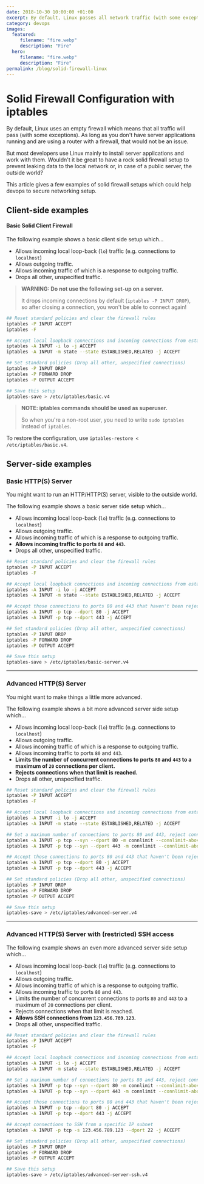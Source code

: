 ```yaml
---
date: 2018-10-30 10:00:00 +01:00
excerpt: By default, Linux passes all network traffic (with some exceptions). Learn how to set-up a secure firewall with iptables.
category: devops
images:
  featured:
     filename: "fire.webp"
     description: "Fire"
  hero:
     filename: "fire.webp"
     description: "Fire"
permalink: /blog/solid-firewall-linux
---
```


# Solid Firewall Configuration with iptables

By default, Linux uses an empty firewall which means that all traffic will pass (with some exceptions). As long as you don't have server applications running and are using a router with a firewall, that would not be an issue.

But most developers use Linux mainly to install server applications and work with them. Wouldn't it be great to have a rock solid firewall setup to prevent leaking data to the local network or, in case of a public server, the outside world?

This article gives a few examples of solid firewall setups which could help devops to secure networking setup.

## Client-side examples

#### Basic Solid Client Firewall

The following example shows a basic client side setup which...

* Allows incoming local loop-back (`lo`) traffic (e.g. connections to `localhost`)
* Allows outgoing traffic.
* Allows incoming traffic of which is a response to outgoing traffic.
* Drops all other, unspecified traffic.

> **WARNING: Do not use the following set-up on a server.**
>
> It drops incoming connections by default (`iptables -P INPUT DROP`), so after closing a connection, you won't be able to connect again!

```sh
## Reset standard policies and clear the firewall rules
iptables -P INPUT ACCEPT
iptables -F

## Accept local loopback connections and incoming connections from established and related connection (e.g. to receive things back from outgoing traffic)
iptables -A INPUT -i lo -j ACCEPT
iptables -A INPUT -m state --state ESTABLISHED,RELATED -j ACCEPT

## Set standard policies (Drop all other, unspecified connections)
iptables -P INPUT DROP
iptables -P FORWARD DROP
iptables -P OUTPUT ACCEPT

## Save this setup
iptables-save > /etc/iptables/basic.v4
```

> **NOTE: iptables commands should be used as superuser.**
>
> So when you're a non-root user, you need to write `sudo iptables ` instead of `iptables`.

To restore the configuration, use `iptables-restore < /etc/iptables/basic.v4`.

## Server-side examples

### Basic HTTP(S) Server

You might want to run an HTTP/HTTP(S) server, visible to the outside world.

The following example shows a basic server side setup which...

* Allows incoming local loop-back (`lo`) traffic (e.g. connections to `localhost`)
* Allows outgoing traffic.
* Allows incoming traffic of which is a response to outgoing traffic.
* **Allows incoming traffic to ports `80` and `443`.**
* Drops all other, unspecified traffic.

```sh
## Reset standard policies and clear the firewall rules
iptables -P INPUT ACCEPT
iptables -F

## Accept local loopback connections and incoming connections from established and related connection (e.g. to receive things back from outgoing traffic)
iptables -A INPUT -i lo -j ACCEPT
iptables -A INPUT -m state --state ESTABLISHED,RELATED -j ACCEPT

## Accept those connections to ports 80 and 443 that haven't been rejected
iptables -A INPUT -p tcp --dport 80 -j ACCEPT
iptables -A INPUT -p tcp --dport 443 -j ACCEPT

## Set standard policies (Drop all other, unspecified connections)
iptables -P INPUT DROP
iptables -P FORWARD DROP
iptables -P OUTPUT ACCEPT

## Save this setup
iptables-save > /etc/iptables/basic-server.v4
```

---

### Advanced HTTP(S) Server

You might want to make things a little more advanced.

The following example shows a bit more advanced server side setup which...

- Allows incoming local loop-back (`lo`) traffic (e.g. connections to `localhost`)
- Allows outgoing traffic.
- Allows incoming traffic of which is a response to outgoing traffic.
- Allows incoming traffic to ports `80` and `443`.
- **Limits the number of concurrent connections to ports `80` and `443` to a maximum of `20` connections per client.**
- **Rejects connections when that limit is reached.**
- Drops all other, unspecified traffic.

```sh
## Reset standard policies and clear the firewall rules
iptables -P INPUT ACCEPT
iptables -F

## Accept local loopback connections and incoming connections from established and related connection (e.g. to receive things back from outgoing traffic)
iptables -A INPUT -i lo -j ACCEPT
iptables -A INPUT -m state --state ESTABLISHED,RELATED -j ACCEPT

## Set a maximum number of connections to ports 80 and 443, reject connections when they exceed the maximum number of connections
iptables -A INPUT -p tcp --syn --dport 80 -m connlimit --connlimit-above 20 -j REJECT --reject-with tcp-reset
iptables -A INPUT -p tcp --syn --dport 443 -m connlimit --connlimit-above 20 -j REJECT --reject-with tcp-reset

## Accept those connections to ports 80 and 443 that haven't been rejected
iptables -A INPUT -p tcp --dport 80 -j ACCEPT
iptables -A INPUT -p tcp --dport 443 -j ACCEPT

## Set standard policies (Drop all other, unspecified connections)
iptables -P INPUT DROP
iptables -P FORWARD DROP
iptables -P OUTPUT ACCEPT

## Save this setup
iptables-save > /etc/iptables/advanced-server.v4
```

---

### Advanced HTTP(S) Server with (restricted) SSH access

The following example shows an even more advanced server side setup which...

- Allows incoming local loop-back (`lo`) traffic (e.g. connections to `localhost`)
- Allows outgoing traffic.
- Allows incoming traffic of which is a response to outgoing traffic.
- Allows incoming traffic to ports `80` and `443`.
- Limits the number of concurrent connections to ports `80` and `443` to a maximum of `20` connections per client.
- Rejects connections when that limit is reached.
- **Allows SSH connections from `123.456.789.123`.**
- Drops all other, unspecified traffic.

```sh
## Reset standard policies and clear the firewall rules
iptables -P INPUT ACCEPT
iptables -F

## Accept local loopback connections and incoming connections from established and related connection (e.g. to receive things back from outgoing traffic)
iptables -A INPUT -i lo -j ACCEPT
iptables -A INPUT -m state --state ESTABLISHED,RELATED -j ACCEPT

## Set a maximum number of connections to ports 80 and 443, reject connections when they exceed the maximum number of connections
iptables -A INPUT -p tcp --syn --dport 80 -m connlimit --connlimit-above 20 -j REJECT --reject-with tcp-reset
iptables -A INPUT -p tcp --syn --dport 443 -m connlimit --connlimit-above 20 -j REJECT --reject-with tcp-reset

## Accept those connections to ports 80 and 443 that haven't been rejected
iptables -A INPUT -p tcp --dport 80 -j ACCEPT
iptables -A INPUT -p tcp --dport 443 -j ACCEPT

## Accept connections to SSH from a specific IP subnet
iptables -A INPUT -p tcp -s 123.456.789.123 --dport 22 -j ACCEPT

## Set standard policies (Drop all other, unspecified connections)
iptables -P INPUT DROP
iptables -P FORWARD DROP
iptables -P OUTPUT ACCEPT

## Save this setup
iptables-save > /etc/iptables/advanced-server-ssh.v4
```
